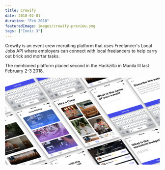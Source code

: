 ```yaml
---
title: Crewify
date: 2018-02-01
duration: "Feb 2018"
featuredImage: images/crewify-preview.png
tags: ["Ionic 3"]
---
```


Crewify is an event crew recruiting platform that uses Freelancer's Local Jobs API where employers can connect with local freelancers to help carry out brick and mortar tasks.

The mentioned platform placed second in the Hackzilla in Manila III last February 2-3 2018.

![Preview of Crewify App](images/crewify-preview.png "SpeakPRO")